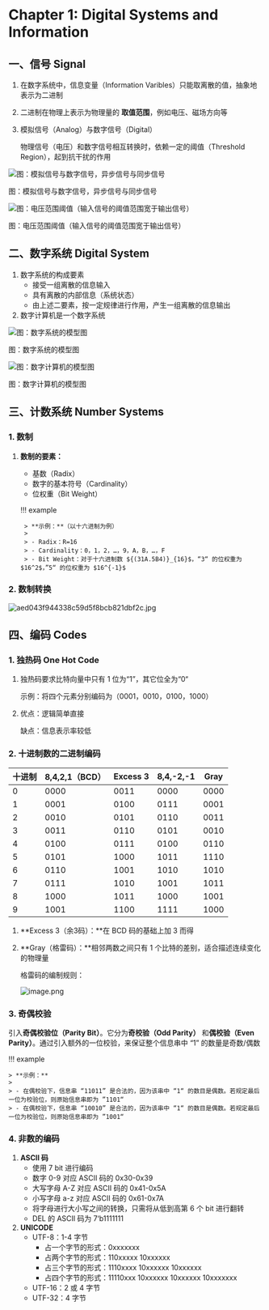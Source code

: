 # Chapter 1: Digital Systems and Information

## 一、信号 Signal

1. 在数字系统中，信息变量（Information Varibles）只能取离散的值，抽象地表示为二进制
2. 二进制在物理上表示为物理量的 **取值范围**，例如电压、磁场方向等
3. 模拟信号（Analog）与数字信号（Digital）
    
    物理信号（电压）和数字信号相互转换时，依赖一定的阈值（Threshold Region），起到抗干扰的作用
    

![图：模拟信号与数字信号，异步信号与同步信号](image.png)

图：模拟信号与数字信号，异步信号与同步信号

![图：电压范围阈值（输入信号的阈值范围宽于输出信号）](image%201.png)

图：电压范围阈值（输入信号的阈值范围宽于输出信号）

## 二、数字系统 Digital System

1. 数字系统的构成要素
    - 接受一组离散的信息输入
    - 具有离散的内部信息（系统状态）
    - 由上述二要素，按一定规律进行作用，产生一组离散的信息输出
2. 数字计算机是一个数字系统

![图：数字系统的模型图](image%202.png)

图：数字系统的模型图

![图：数字计算机的模型图](image%203.png)

图：数字计算机的模型图

## 三、计数系统 Number Systems

### 1. 数制

1. **数制的要素：**
    - 基数（Radix）
    - 数字的基本符号（Cardinality）
    - 位权重（Bit Weight）
    
    !!! example

        > **示例：**（以十六进制为例）
        > 
        > - Radix：R=16
        > - Cardinality：0，1，2，…，9，A，B，…，F
        > - Bit Weight：对于十六进制数 ${(31A.5B4)}_{16}$，“3“ 的位权重为 $16^2$，”5“ 的位权重为 $16^{-1}$

### 2. 数制转换

![aed043f944338c59d5f8bcb821dbf2c.jpg](image%205.jpg)

## 四、编码 Codes

### 1. 独热码 One Hot Code

1. 独热码要求比特向量中只有 1 位为“1”，其它位全为“0“
    
    示例：将四个元素分别编码为（0001，0010，0100，1000）
    
2. 优点：逻辑简单直接
    
    缺点：信息表示率较低
    

### 2. 十进制数的二进制编码

| 十进制 | 8,4,2,1（BCD） | Excess 3 | 8,4,-2,-1 | Gray |
| --- | --- | --- | --- | --- |
| 0 | 0000 | 0011 | 0000 | 0000 |
| 1 | 0001 | 0100 | 0111 | 0001 |
| 2 | 0010 | 0101 | 0110 | 0011 |
| 3 | 0011 | 0110 | 0101 | 0010 |
| 4 | 0100 | 0111 | 0100 | 0110 |
| 5 | 0101 | 1000 | 1011 | 1110 |
| 6 | 0110 | 1001 | 1010 | 1010 |
| 7 | 0111 | 1010 | 1001 | 1011 |
| 8 | 1000 | 1011 | 1000 | 1001 |
| 9 | 1001 | 1100 | 1111 | 1000 |

1. **Excess 3（余3码）：**在 BCD 码的基础上加 3 而得
2. **Gray（格雷码）：**相邻两数之间只有 1 个比特的差别，适合描述连续变化的物理量
    
    格雷码的编制规则：
    
    ![image.png](image%204.png)
    

### 3. 奇偶校验

引入**奇偶校验位（Parity Bit）**。它分为**奇校验（Odd Parity）** 和**偶校验（Even Parity）**。通过引入额外的一位校验，来保证整个信息串中 “1” 的数量是奇数/偶数

!!! example

    > **示例：**
    > 
    > - 在偶校验下，信息串 “11011” 是合法的，因为该串中 “1“ 的数目是偶数。若规定最后一位为校验位，则原始信息串即为 ”1101“
    > - 在偶校验下，信息串 “10010” 是合法的，因为该串中 “1“ 的数目是偶数。若规定最后一位为校验位，则原始信息串即为 ”1001“

### 4. 非数的编码

1. **ASCII 码**
    - 使用 7 bit 进行编码
    - 数字 0-9 对应 ASCII 码的 0x30-0x39
    - 大写字母 A-Z 对应 ASCII 码的 0x41-0x5A
    - 小写字母 a-z 对应 ASCII 码的 0x61-0x7A
    - 将字母进行大小写之间的转换，只需将从低到高第 6 个 bit 进行翻转
    - DEL 的 ASCII 码为 7‘b1111111
2. **UNICODE**
    - UTF-8：1-4 字节
        - 占一个字节的形式：0xxxxxxx
        - 占两个字节的形式：110xxxxx 10xxxxxx
        - 占三个字节的形式：1110xxxx 10xxxxxx 10xxxxxx
        - 占四个字节的形式：11110xxx 10xxxxxx 10xxxxxx 10xxxxxxx
    - UTF-16：2 或 4 字节
    - UTF-32：4 字节